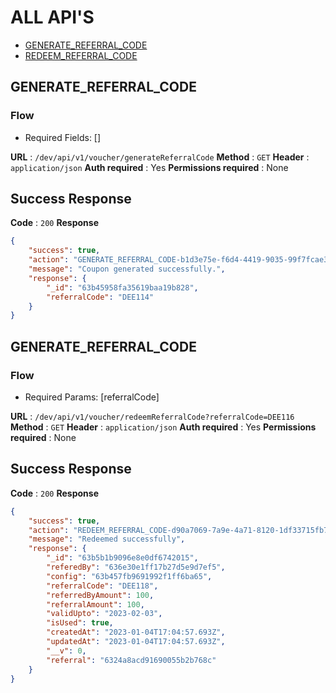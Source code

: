# ALL API'S

* [GENERATE_REFERRAL_CODE](#GENERATE_REFERRAL_CODE)
* [REDEEM_REFERRAL_CODE](#REDEEM_REFERRAL_CODE)

## GENERATE_REFERRAL_CODE

### Flow
* Required Fields: []

**URL** : `/dev/api/v1/voucher/generateReferralCode`
**Method** : `GET`
**Header** : `application/json`
**Auth required** : Yes
**Permissions required** : None

## Success Response 
**Code** : `200`
**Response**
```json
{
    "success": true,
    "action": "GENERATE_REFERRAL_CODE-b1d3e75e-f6d4-4419-9035-99f7fcae3bdc",
    "message": "Coupon generated successfully.",
    "response": {
        "_id": "63b45958fa35619baa19b828",
        "referralCode": "DEE114"
    }
}
```

## GENERATE_REFERRAL_CODE

### Flow
* Required Params: [referralCode]

**URL** : `/dev/api/v1/voucher/redeemReferralCode?referralCode=DEE116`
**Method** : `GET`
**Header** : `application/json`
**Auth required** : Yes
**Permissions required** : None

## Success Response 
**Code** : `200`
**Response**
```json
{
    "success": true,
    "action": "REDEEM_REFERRAL_CODE-d90a7069-7a9e-4a71-8120-1df33715fb7f",
    "message": "Redeemed successfully",
    "response": {
        "_id": "63b5b1b9096e8e0df6742015",
        "referedBy": "636e30e1ff17b27d5e9d7ef5",
        "config": "63b457fb9691992f1ff6ba65",
        "referralCode": "DEE118",
        "referredByAmount": 100,
        "referralAmount": 100,
        "validUpto": "2023-02-03",
        "isUsed": true,
        "createdAt": "2023-01-04T17:04:57.693Z",
        "updatedAt": "2023-01-04T17:04:57.693Z",
        "__v": 0,
        "referral": "6324a8acd91690055b2b768c"
    }
}
```